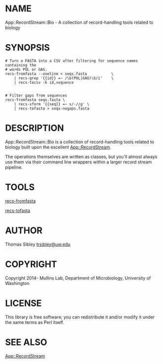 # NAME

App::RecordStream::Bio - A collection of record-handling tools related to biology

# SYNOPSIS

    # Turn a FASTA into a CSV after filtering for sequence names containing the
    # words POL or GAG.
    recs-fromfasta --oneline < seqs.fasta           \
        | recs-grep '{{id}} =~ /\b(POL|GAG)\b/i'    \
        | recs-tocsv -k id,sequence
    

    # Filter gaps from sequences
    recs-fromfasta seqs.fasta \
        | recs-xform '{{seq}} =~ s/-//g' \
        | recs-tofasta > seqs-nogaps.fasta

# DESCRIPTION

App::RecordStream::Bio is a collection of record-handling tools related to
biology built upon the excellent [App::RecordStream](http://search.cpan.org/perldoc?App::RecordStream).

The operations themselves are written as classes, but you'll almost always use
them via their command line wrappers within a larger record stream pipeline.

# TOOLS

[recs-fromfasta](http://search.cpan.org/perldoc?recs-fromfasta)

[recs-tofasta](http://search.cpan.org/perldoc?recs-tofasta)

# AUTHOR

Thomas Sibley <trsibley@uw.edu>

# COPYRIGHT

Copyright 2014- Mullins Lab, Department of Microbiology, University of Washington

# LICENSE

This library is free software; you can redistribute it and/or modify
it under the same terms as Perl itself.

# SEE ALSO

[App::RecordStream](http://search.cpan.org/perldoc?App::RecordStream)
